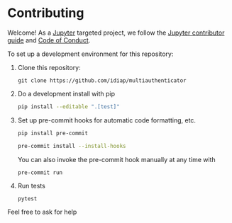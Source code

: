 <!--
Copyright © Idiap Research Institute <contact@idiap.ch>

SPDX-License-Identifier: BSD-3-Clause
-->

# Contributing

Welcome! As a [Jupyter](https://jupyter.org) targeted project, we follow the [Jupyter contributor guide](https://jupyter.readthedocs.io/en/latest/contributor/content-contributor.html)
and [Code of Conduct](https://github.com/jupyter/governance/blob/master/conduct/code_of_conduct.md).

To set up a development environment for this repository:

1. Clone this repository:

   ```
   git clone https://github.com/idiap/multiauthenticator
   ```

1. Do a development install with pip

   ```bash
   pip install --editable ".[test]"
   ```

1. Set up pre-commit hooks for automatic code formatting, etc.

   ```bash
   pip install pre-commit

   pre-commit install --install-hooks
   ```

   You can also invoke the pre-commit hook manually at any time with

   ```bash
   pre-commit run
   ```

1. Run tests

   ```
   pytest
   ```

Feel free to ask for help
